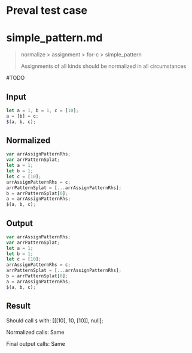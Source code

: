 # Preval test case

# simple_pattern.md

> normalize > assignment > for-c > simple_pattern
>
> Assignments of all kinds should be normalized in all circumstances

#TODO

## Input

`````js filename=intro
let a = 1, b = 1, c = [10];
a = [b] = c;
$(a, b, c);
`````

## Normalized

`````js filename=intro
var arrAssignPatternRhs;
var arrPatternSplat;
let a = 1;
let b = 1;
let c = [10];
arrAssignPatternRhs = c;
arrPatternSplat = [...arrAssignPatternRhs];
b = arrPatternSplat[0];
a = arrAssignPatternRhs;
$(a, b, c);
`````

## Output

`````js filename=intro
var arrAssignPatternRhs;
var arrPatternSplat;
let a = 1;
let b = 1;
let c = [10];
arrAssignPatternRhs = c;
arrPatternSplat = [...arrAssignPatternRhs];
b = arrPatternSplat[0];
a = arrAssignPatternRhs;
$(a, b, c);
`````

## Result

Should call `$` with:
[[[10], 10, [10]], null];

Normalized calls: Same

Final output calls: Same
